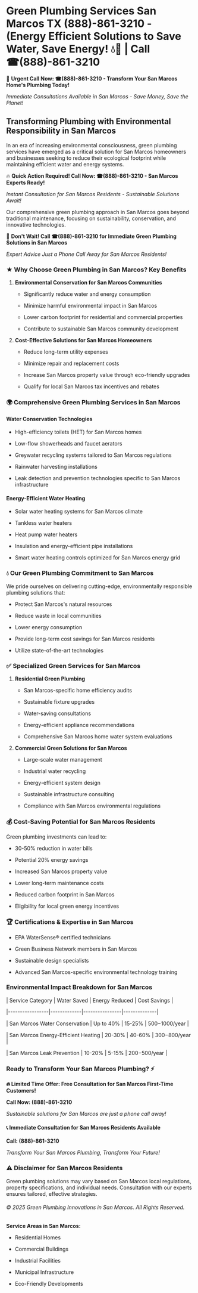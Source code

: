 # Green Plumbing Services San Marcos TX (888)-861-3210 - (Energy Efficient Solutions to Save Water, Save Energy! 💧🌿 | Call ☎(888)-861-3210

🚨 **Urgent Call Now: ☎(888)-861-3210 - Transform Your San Marcos Home's Plumbing Today!**
*Immediate Consultations Available in San Marcos - Save Money, Save the Planet!*

## Transforming Plumbing with Environmental Responsibility in San Marcos

In an era of increasing environmental consciousness, green plumbing services have emerged as a critical solution for San Marcos homeowners and businesses seeking to reduce their ecological footprint while maintaining efficient water and energy systems. 

🔥 **Quick Action Required! Call Now: ☎(888)-861-3210 - San Marcos Experts Ready!**
*Instant Consultation for San Marcos Residents - Sustainable Solutions Await!*

Our comprehensive green plumbing approach in San Marcos goes beyond traditional maintenance, focusing on sustainability, conservation, and innovative technologies.

🚨 **Don't Wait! Call ☎(888)-861-3210 for Immediate Green Plumbing Solutions in San Marcos**
*Expert Advice Just a Phone Call Away for San Marcos Residents!*

### ★ Why Choose Green Plumbing in San Marcos? Key Benefits

1. **Environmental Conservation for San Marcos Communities** 
   - Significantly reduce water and energy consumption
   - Minimize harmful environmental impact in San Marcos
   - Lower carbon footprint for residential and commercial properties
   - Contribute to sustainable San Marcos community development

2. **Cost-Effective Solutions for San Marcos Homeowners** 
   - Reduce long-term utility expenses
   - Minimize repair and replacement costs
   - Increase San Marcos property value through eco-friendly upgrades
   - Qualify for local San Marcos tax incentives and rebates

### 🌍 Comprehensive Green Plumbing Services in San Marcos

#### Water Conservation Technologies
- High-efficiency toilets (HET) for San Marcos homes
- Low-flow showerheads and faucet aerators
- Greywater recycling systems tailored to San Marcos regulations
- Rainwater harvesting installations
- Leak detection and prevention technologies specific to San Marcos infrastructure

#### Energy-Efficient Water Heating
- Solar water heating systems for San Marcos climate
- Tankless water heaters
- Heat pump water heaters
- Insulation and energy-efficient pipe installations
- Smart water heating controls optimized for San Marcos energy grid

### 💧 Our Green Plumbing Commitment to San Marcos

We pride ourselves on delivering cutting-edge, environmentally responsible plumbing solutions that:
- Protect San Marcos's natural resources
- Reduce waste in local communities
- Lower energy consumption
- Provide long-term cost savings for San Marcos residents
- Utilize state-of-the-art technologies

### ✅ Specialized Green Services for San Marcos

1. **Residential Green Plumbing**
   - San Marcos-specific home efficiency audits
   - Sustainable fixture upgrades
   - Water-saving consultations
   - Energy-efficient appliance recommendations
   - Comprehensive San Marcos home water system evaluations

2. **Commercial Green Solutions for San Marcos**
   - Large-scale water management
   - Industrial water recycling
   - Energy-efficient system design
   - Sustainable infrastructure consulting
   - Compliance with San Marcos environmental regulations

### 💰 Cost-Saving Potential for San Marcos Residents

Green plumbing investments can lead to:
- 30-50% reduction in water bills
- Potential 20% energy savings
- Increased San Marcos property value
- Lower long-term maintenance costs
- Reduced carbon footprint in San Marcos
- Eligibility for local green energy incentives

### 🏆 Certifications & Expertise in San Marcos

- EPA WaterSense® certified technicians
- Green Business Network members in San Marcos
- Sustainable design specialists
- Advanced San Marcos-specific environmental technology training

### Environmental Impact Breakdown for San Marcos

| Service Category | Water Saved | Energy Reduced | Cost Savings |
|-----------------|-------------|----------------|--------------|
| San Marcos Water Conservation | Up to 40% | 15-25% | $500-$1000/year |
| San Marcos Energy-Efficient Heating | 20-30% | 40-60% | $300-$800/year |
| San Marcos Leak Prevention | 10-20% | 5-15% | $200-$500/year |

### Ready to Transform Your San Marcos Plumbing? ⚡

**🔥 Limited Time Offer: Free Consultation for San Marcos First-Time Customers!**

**Call Now: (888)-861-3210**
*Sustainable solutions for San Marcos are just a phone call away!*

#### 📞 Immediate Consultation for San Marcos Residents Available

**Call: (888)-861-3210**
*Transform Your San Marcos Plumbing, Transform Your Future!*

### ⚠️ Disclaimer for San Marcos Residents

Green plumbing solutions may vary based on San Marcos local regulations, property specifications, and individual needs. Consultation with our experts ensures tailored, effective strategies.

###### © 2025 Green Plumbing Innovations in San Marcos. All Rights Reserved.

**Service Areas in San Marcos:** 
- Residential Homes
- Commercial Buildings
- Industrial Facilities
- Municipal Infrastructure
- Eco-Friendly Developments